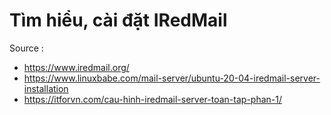 # Tìm hiểu, cài đặt IRedMail 

Source : 
- https://www.iredmail.org/
- https://www.linuxbabe.com/mail-server/ubuntu-20-04-iredmail-server-installation
- https://itforvn.com/cau-hinh-iredmail-server-toan-tap-phan-1/
